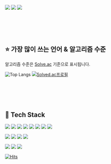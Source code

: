 <a onclick="window.open('https://somnwal.tistory.com/');"><img src="https://img.shields.io/badge/블로그-000000?style=flat-square&logo=Tistory&logoColor=white"/></a>
<a href="https://github.com/somnwal/TIL" target="_blank"><img src="https://img.shields.io/badge/공부 기록-000000?style=flat-square&logo=GitBook&logoColor=white"/></a>
<a href="https://somnwal.github.io/portfolio" target="_blank"><img src="https://img.shields.io/badge/포트폴리오-E60012?style=flat-square&logo=GitHub Sponsors&logoColor=white"/></a>

<br/>
<br/>
<br/>
<br/>

## ⭐ 가장 많이 쓰는 언어 & 알고리즘 수준
알고리즘 수준은 [Solve.ac](https://solved.ac/somnwal) 기준으로 표시됩니다.

![Top Langs](https://github-readme-stats.vercel.app/api/top-langs/?username=somnwal&layout=compact&theme=tokyonight)
[![Solved.ac프로필](http://mazassumnida.wtf/api/v2/generate_badge?boj=somnwal)](https://solved.ac/somnwal)

<br/>
<br/>
<br/>
<br/>


## 🧠 Tech Stack

<img src="https://img.shields.io/badge/Java-4A86CF?style=flat-square&logo=Oracle&logoColor=white"/></a>
<img src="https://img.shields.io/badge/Kotlin-7F52FF?style=flat-square&logo=Kotlin&logoColor=white"/></a>
<img src="https://img.shields.io/badge/HTML5-E34F26?style=flat-square&logo=HTML5&logoColor=white"/></a>
<img src="https://img.shields.io/badge/Javascript-F7DF1E?style=flat-square&logo=Javascript&logoColor=black"/></a>
<img src="https://img.shields.io/badge/CSS3-1572B6?style=flat-square&logo=CSS3&logoColor=white"/></a>
<img src="https://img.shields.io/badge/Python-3766AB?style=flat-square&logo=Python&logoColor=white"/></a>
<img src="https://img.shields.io/badge/C-A8B9CC?style=flat-square&logo=C&logoColor=white"/></a>
<img src="https://img.shields.io/badge/C Sharp-239120?style=flat-square&logo=C Sharp&logoColor=white"/></a>


<img src="https://img.shields.io/badge/SpringBoot-6DB33F?style=flat-square&logo=Spring&logoColor=white"/></a>
<img src="https://img.shields.io/badge/Node.js-339933?style=flat-square&logo=Node.js&logoColor=white"/></a>
<img src="https://img.shields.io/badge/React.js-61DAFB?style=flat-square&logo=React&logoColor=black"/></a>
<img src="https://img.shields.io/badge/Flask-000000?style=flat-square&logo=Flask&logoColor=white"/></a>

<img src="https://img.shields.io/badge/AWS-232F3E?style=flat-square&logo=Amazon AWS&logoColor=whtie"/></a>
<img src="https://img.shields.io/badge/Unity-000000?style=flat-square&logo=Unity&logoColor=white"/></a>
<img src="https://img.shields.io/badge/Yolo-000000?style=flat-square&logo=Yolo&logoColor=white"/></a>

[![Hits](https://hits.seeyoufarm.com/api/count/incr/badge.svg?url=https%3A%2F%2Fgithub.com%2Fsomnwal&count_bg=%2379C83D&title_bg=%23555555&icon=&icon_color=%23E7E7E7&title=hits&edge_flat=false)](https://hits.seeyoufarm.com)
